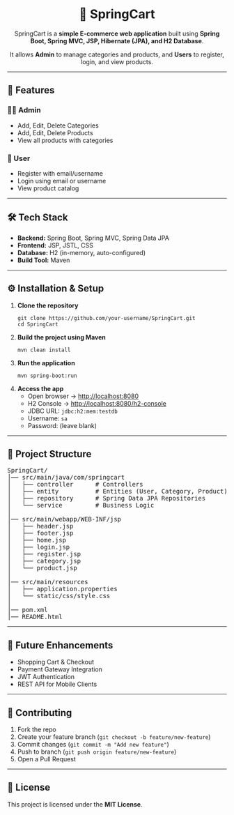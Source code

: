 <div align="center">
  <h1>🛒 SpringCart</h1>
  <p>
    SpringCart is a <b>simple E-commerce web application</b> built using 
    <b>Spring Boot, Spring MVC, JSP, Hibernate (JPA), and H2 Database</b>.
  </p>
  <p>
    It allows <b>Admin</b> to manage categories and products, and 
    <b>Users</b> to register, login, and view products.
  </p>
</div>

<hr/>

<h2>📌 Features</h2>

<h3>👨‍💼 Admin</h3>
<ul>
  <li>Add, Edit, Delete Categories</li>
  <li>Add, Edit, Delete Products</li>
  <li>View all products with categories</li>
</ul>

<h3>👤 User</h3>
<ul>
  <li>Register with email/username</li>
  <li>Login using email or username</li>
  <li>View product catalog</li>
</ul>

<hr/>

<h2>🛠️ Tech Stack</h2>
<ul>
  <li><b>Backend:</b> Spring Boot, Spring MVC, Spring Data JPA</li>
  <li><b>Frontend:</b> JSP, JSTL, CSS</li>
  <li><b>Database:</b> H2 (in-memory, auto-configured)</li>
  <li><b>Build Tool:</b> Maven</li>
</ul>

<hr/>

<h2>⚙️ Installation & Setup</h2>
<ol>
  <li><b>Clone the repository</b>
    <pre><code>git clone https://github.com/your-username/SpringCart.git
cd SpringCart</code></pre>
  </li>
  <li><b>Build the project using Maven</b>
    <pre><code>mvn clean install</code></pre>
  </li>
  <li><b>Run the application</b>
    <pre><code>mvn spring-boot:run</code></pre>
  </li>
  <li><b>Access the app</b>
    <ul>
      <li>Open browser → <a href="http://localhost:8080">http://localhost:8080</a></li>
      <li>H2 Console → <a href="http://localhost:8080/h2-console">http://localhost:8080/h2-console</a></li>
      <li>JDBC URL: <code>jdbc:h2:mem:testdb</code></li>
      <li>Username: <code>sa</code></li>
      <li>Password: (leave blank)</li>
    </ul>
  </li>
</ol>

<hr/>

<h2>📂 Project Structure</h2>
<pre>
SpringCart/
│── src/main/java/com/springcart
│   ├── controller      # Controllers
│   ├── entity          # Entities (User, Category, Product)
│   ├── repository      # Spring Data JPA Repositories
│   └── service         # Business Logic
│
│── src/main/webapp/WEB-INF/jsp
│   ├── header.jsp
│   ├── footer.jsp
│   ├── home.jsp
│   ├── login.jsp
│   ├── register.jsp
│   ├── category.jsp
│   └── product.jsp
│
│── src/main/resources
│   ├── application.properties
│   └── static/css/style.css
│
│── pom.xml
│── README.html
</pre>

<hr/>

<h2>🚀 Future Enhancements</h2>
<ul>
  <li>Shopping Cart & Checkout</li>
  <li>Payment Gateway Integration</li>
  <li>JWT Authentication</li>
  <li>REST API for Mobile Clients</li>
</ul>

<hr/>

<h2>🤝 Contributing</h2>
<ol>
  <li>Fork the repo</li>
  <li>Create your feature branch (<code>git checkout -b feature/new-feature</code>)</li>
  <li>Commit changes (<code>git commit -m "Add new feature"</code>)</li>
  <li>Push to branch (<code>git push origin feature/new-feature</code>)</li>
  <li>Open a Pull Request</li>
</ol>

<hr/>

<h2>📜 License</h2>
<p>
  This project is licensed under the <b>MIT License</b>.
</p>
